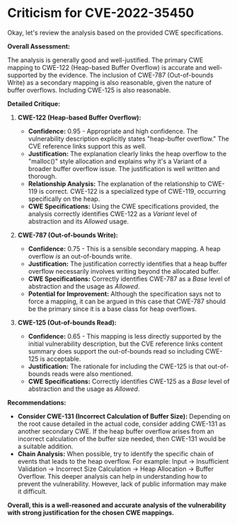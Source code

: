 # Criticism for CVE-2022-35450

Okay, let's review the analysis based on the provided CWE specifications.

**Overall Assessment:**

The analysis is generally good and well-justified. The primary CWE mapping to CWE-122 (Heap-based Buffer Overflow) is accurate and well-supported by the evidence. The inclusion of CWE-787 (Out-of-bounds Write) as a secondary mapping is also reasonable, given the nature of buffer overflows. Including CWE-125 is also reasonable.

**Detailed Critique:**

1.  **CWE-122 (Heap-based Buffer Overflow):**
    *   **Confidence:** 0.95 - Appropriate and high confidence. The vulnerability description explicitly states "heap-buffer overflow." The CVE reference links support this as well.
    *   **Justification:**  The explanation clearly links the heap overflow to the "malloc()" style allocation and explains why it's a Variant of a broader buffer overflow issue. The justification is well written and thorough.
    *   **Relationship Analysis:**  The explanation of the relationship to CWE-119 is correct. CWE-122 is a specialized type of CWE-119, occurring specifically on the heap.
    *   **CWE Specifications:** Using the CWE specifications provided, the analysis correctly identifies CWE-122 as a *Variant* level of abstraction and its *Allowed* usage.

2.  **CWE-787 (Out-of-bounds Write):**
    *   **Confidence:** 0.75 - This is a sensible secondary mapping. A heap overflow *is* an out-of-bounds write.
    *   **Justification:**  The justification correctly identifies that a heap buffer overflow necessarily involves writing beyond the allocated buffer.
    *   **CWE Specifications:** Correctly identifies CWE-787 as a *Base* level of abstraction and the usage as *Allowed*.
    *   **Potential for Improvement:** Although the specification says not to force a mapping, it can be argued in this case that CWE-787 should be the primary since it is a base class for heap overflows.

3.  **CWE-125 (Out-of-bounds Read):**

    *   **Confidence:** 0.65 - This mapping is less directly supported by the initial vulnerability description, but the CVE reference links content summary does support the out-of-bounds read so including CWE-125 is acceptable.
    *   **Justification:** The rationale for including the CWE-125 is that out-of-bounds reads were also mentioned.
    *   **CWE Specifications:** Correctly identifies CWE-125 as a *Base* level of abstraction and the usage as *Allowed*.

**Recommendations:**

*   **Consider CWE-131 (Incorrect Calculation of Buffer Size):** Depending on the root cause detailed in the actual code, consider adding CWE-131 as another secondary CWE. If the heap buffer overflow arises from an incorrect calculation of the buffer size needed, then CWE-131 would be a suitable addition.
*   **Chain Analysis:** When possible, try to identify the specific chain of events that leads to the heap overflow. For example: Input -> Insufficient Validation -> Incorrect Size Calculation -> Heap Allocation -> Buffer Overflow. This deeper analysis can help in understanding how to prevent the vulnerability. However, lack of public information may make it difficult.

**Overall, this is a well-reasoned and accurate analysis of the vulnerability with strong justification for the chosen CWE mappings.**